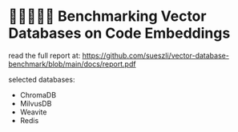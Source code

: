 # 💾🧪👨🏻‍🔬 Benchmarking Vector Databases on Code Embeddings

read the full report at: https://github.com/sueszli/vector-database-benchmark/blob/main/docs/report.pdf

selected databases:

- ChromaDB
- MilvusDB
- Weavite
- Redis
